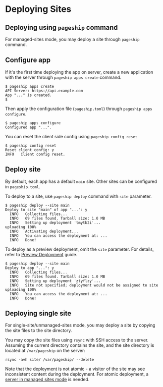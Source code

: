 # Deploying Sites

## Deploying using `pageship` command

For managed-sites mode, you may deploy a site through `pageship` command.

## Configure app

If it's the first time deploying the app on server, create a new application with the
server through `pageship apps create` command.

```
$ pageship apps create
API Server: https://api.example.com
App "..." is created.
$
```

Then apply the configuration file (`pageship.toml`) through `pageship apps configure`.

```
$ pageship apps configure
Configured app "...".
```

You can reset the client side config using `pageship config reset`

```
$ pageship config reset
Reset client config: y
INFO   Client config reset.
```

## Deploy site

By default, each app has a default `main` site. Other sites can be configured in
`pageship.toml`.

To deploy to a site, use `pageship deploy` command with `site` parameter.

```
$ pageship deploy --site main
Deploy to site "main" of app "...": y
  INFO   Collecting files...
  INFO   69 files found. Tarball size: 1.0 MB
  INFO   Setting up deployment 'tmytb2i'...
uploading 100%
  INFO   Activating deployment...
  INFO   You can access the deployment at: ...
  INFO   Done!
```

To deploy as a preview deployment, omit the `site` parameter. For details,
refer to [Preview Deployment](./features/preview-deployment.md) guide.

```
$ pageship deploy --site main
Deploy to app "...": y
  INFO   Collecting files...
  INFO   69 files found. Tarball size: 1.0 MB
  INFO   Setting up deployment 'ztyflzy'...
  INFO   Site not specified; deployment would not be assigned to site
uploading 100%
  INFO   You can access the deployment at: ...
  INFO   Done!
```

## Deploying single site

For single-site/unmanaged-sites mode, you may deploy a site by copying the site
files to the site directory.

You may copy the site files using `rsync` with SSH access to the server.
Assuming the current directory contains the site, and the site directory is
located at `/var/pageship` on the server:
```
rsync -avh site/ /var/pageship/ --delete
```

Note that the deployment is not atomic - a visitor of the site may see
inconsistent content during the deployment. For atomic deployment, a
[server in managed sites mode](setup/managed-sites.md) is needed.

